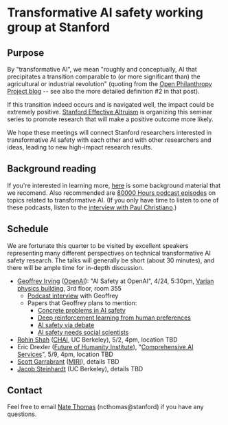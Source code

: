 # Transformative AI safety working group at Stanford

## Purpose

By "transformative AI", we mean "roughly and conceptually, AI that precipitates a transition comparable to (or more significant than) the agricultural or industrial revolution" (quoting from the [Open Philanthropy Project blog](https://www.openphilanthropy.org/blog/some-background-our-views-regarding-advanced-artificial-intelligence#Sec1) -- see also the more detailed definition #2 in that post).

If this transition indeed occurs and is navigated well, the impact could be extremely positive.  [Stanford Effective Altruism](http://web.stanford.edu/group/ea/) is organizing this seminar series to promote research that will make a positive outcome more likely.

We hope these meetings will connect Stanford researchers interested in transformative AI safety with each other and with other researchers and ideas, leading to new high-impact research results.

## Background reading

If you're interested in learning more, [here](http://shlegeris.com/ai-safety-reading-list) is some background material that we recomend.  Also recommended are [80000 Hours podcast episodes](https://80000hours.org/podcast/episodes/) on topics related to transformative AI.  (If you only have time to listen to one of these podcasts, listen to the [interview with Paul Christiano](https://80000hours.org/podcast/episodes/paul-christiano-ai-alignment-solutions/).)

## Schedule

We are fortunate this quarter to be visited by excellent speakers representing many different perspectives on technical transformative AI safety research.  The talks will generally be short (about 30 minutes), and there will be ample time for in-depth discussion.

- [Geoffrey Irving](https://naml.us/) ([OpenAI](https://openai.com/)): "AI Safety at OpenAI", 4/24, 5:30pm, [Varian physics building](https://www.google.com/maps/place/Physics+Department/@37.4285413,-122.1731025,19z/data=!3m1!4b1!4m5!3m4!1s0x808fbb2af1d7cd13:0x4dd96aad40ba907b!8m2!3d37.4285412!4d-122.1725553), 3rd floor, room 355
  - [Podcast interview](https://futureoflife.org/2019/03/06/ai-alignment-through-debate-with-geoffrey-irving/) with Geoffrey
  - Papers that Geoffrey plans to mention:
    - [Concrete problems in AI safety](https://arxiv.org/abs/1606.06565)
    - [Deep reinforcement learning from human preferences](https://arxiv.org/abs/1706.03741)
    - [AI safety via debate](https://arxiv.org/abs/1805.00899)
    - [AI safety needs social scientists](https://distill.pub/2019/safety-needs-social-scientists/)
- [Rohin Shah](https://rohinshah.com/) ([CHAI](https://humancompatible.ai/), UC Berkeley), 5/2, 4pm, location TBD
- Eric Drexler ([Future of Humanity Institute](https://www.fhi.ox.ac.uk/)), "[Comprehensive AI Services](https://www.fhi.ox.ac.uk/wp-content/uploads/Reframing_Superintelligence_FHI-TR-2019-1.1-1.pdf)", 5/9, 4pm, location TBD
- [Scott Garrabrant](http://scott.garrabrant.com/) ([MIRI](https://intelligence.org/)), details TBD
- [Jacob Steinhardt](https://www.stat.berkeley.edu/~jsteinhardt/) (UC Berkeley), details TBD

## Contact

Feel free to email [Nate Thomas](https://www.linkedin.com/in/nathaniel-thomas-18603079/) (ncthomas@stanford) if you have any questions.
